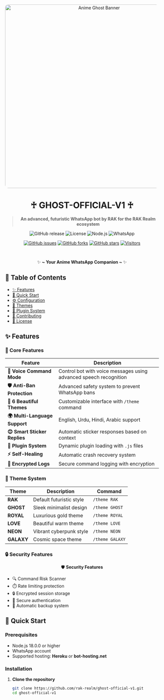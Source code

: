 <!-- GHOST-OFFICIAL-V1 README -->
<div align="center">

<img src="https://wallpaperaccess.com/full/3903027.jpg" alt="Anime Ghost Banner" width="600" style="border-radius: 10px;">

# ♰ GHOST-OFFICIAL-V1 ♰

> **An advanced, futuristic WhatsApp bot by RAK for the RAK Realm ecosystem**

![GitHub release](https://img.shields.io/badge/Version-1.0.0-ff69b4?style=for-the-badge&logo=github)
![License](https://img.shields.io/badge/License-RAK_Commercial-ff7ee3?style=for-the-badge)
![Node.js](https://img.shields.io/badge/Node.js-18.x-a0f7b1?style=for-the-badge&logo=nodedotjs)
![WhatsApp](https://img.shields.io/badge/WhatsApp-Bot-25d366?style=for-the-badge&logo=whatsapp)

[![GitHub issues](https://img.shields.io/badge/Issues-Open-ff7de3?logo=github)](https://github.com/rak-realm/ghost-official-v1/issues)
[![GitHub forks](https://img.shields.io/badge/Forks-Join!-79d6ff?logo=github)](https://github.com/rak-realm/ghost-official-v1/network)
[![GitHub stars](https://img.shields.io/badge/Stars-Like!-ffdd66?logo=github)](https://github.com/rak-realm/ghost-official-v1/stargazers)
[![Visitors](https://profile-counter.glitch.me/rak-realm-ghost/count.svg)](https://github.com/rak-realm/ghost-official-v1)

</div>

<br>

<div align="center">
  
✨ **~ Your Anime WhatsApp Companion ~** ✨

</div>

## 📖 Table of Contents
- [✨ Features](#-features)
- [🚀 Quick Start](#-quick-start)
- [⚙️ Configuration](#️-configuration)
- [🎨 Themes](#-themes)
- [🔧 Plugin System](#-plugin-system)
- [🤝 Contributing](#-contributing)
- [📝 License](#-license)

## ✨ Features

### 🤖 Core Features

<div align="center">

| Feature | Description |
|---------|-------------|
| **🎤 Voice Command Mode** | Control bot with voice messages using advanced speech recognition |
| **🛡️ Anti-Ban Protection** | Advanced safety system to prevent WhatsApp bans |
| **🎨 6 Beautiful Themes** | Customizable interface with `/theme` command |
| **🌍 Multi-Language Support** | English, Urdu, Hindi, Arabic support |
| **😊 Smart Sticker Replies** | Automatic sticker responses based on context |
| **🔌 Plugin System** | Dynamic plugin loading with `.js` files |
| **⚡ Self-Healing** | Automatic crash recovery system |
| **🔐 Encrypted Logs** | Secure command logging with encryption |

</div>

### 🎨 Theme System

<div align="center">
  
| Theme | Description | Command |
|-------|-------------|---------|
| **RAK** | Default futuristic style | `/theme RAK` |
| **GHOST** | Sleek minimalist design | `/theme GHOST` |
| **ROYAL** | Luxurious gold theme | `/theme ROYAL` |
| **LOVE** | Beautiful warm theme | `/theme LOVE` |
| **NEON** | Vibrant cyberpunk style | `/theme NEON` |
| **GALAXY** | Cosmic space theme | `/theme GALAXY` |

</div>

### 🔒 Security Features

<div align="center">

🛡️ **Security Features**

</div>

- 🔍 Command Risk Scanner
- ⏱️ Rate limiting protection
- 🔒 Encrypted session storage
- 🔑 Secure authentication
- 💾 Automatic backup system

## 🚀 Quick Start

### Prerequisites
- Node.js 18.0.0 or higher
- WhatsApp account
- Supported hosting: **Heroku** or **bot-hosting.net**

### Installation

1. **Clone the repository**
   ```bash
   git clone https://github.com/rak-realm/ghost-official-v1.git
   cd ghost-official-v1
